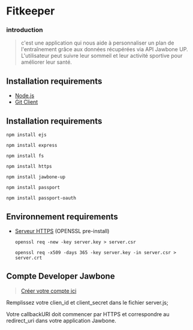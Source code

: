 # Fitkeeper

### introduction
> c'est une application qui nous aide à personnaliser un plan de l'entraînement grâce aux données récupérées via API Jawbone UP. L'utilisateur
peut suivre leur sommeil et leur activité sportive pour améliorer leur santé. 

## Installation requirements
* [Node.js](https://nodejs.org/en/)
* [Git Client](https://git-scm.com/) 

## Installation requirements
  `npm install ejs` 
  
  `npm install express`
  
  `npm install fs`
  
  `npm install https`
  
  `npm install jawbone-up`
  
  `npm install passport`
  
  `npm install passport-oauth`
  

## Environnement requirements
* [Serveur HTTPS](https://doc.ubuntu-fr.org/tutoriel/securiser_apache2_avec_ssl) (OPENSSL pre-install)
  
  `openssl req -new -key server.key > server.csr`
  
  `openssl req -x509 -days 365 -key server.key -in server.csr > server.crt`
  
## Compte Developer Jawbone
> [Créer votre compte ici](https://jawbone.com/up/developer) 

Remplissez votre clien_id et client_secret dans le fichier server.js;

Votre callbackURI doit commencer par HTTPS et correspondre au redirect_uri dans votre application Jawbone.
